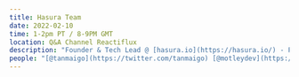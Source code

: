 ```yaml
---
title: Hasura Team
date: 2022-02-10
time: 1-2pm PT / 8-9PM GMT
location: Q&A Channel Reactiflux
description: "Founder & Tech Lead @ [hasura.io](https://hasura.io/) - Postgres-backed GraphQL backend as a service | Topic: Building a high-performance GraphQL engine for Postgres"
people: "[@tanmaigo](https://twitter.com/tanmaigo) [@motleydev](https://twitter.com/motleydev) [@praveenweb](https://twitter.com/praveenweb)"
---
```

